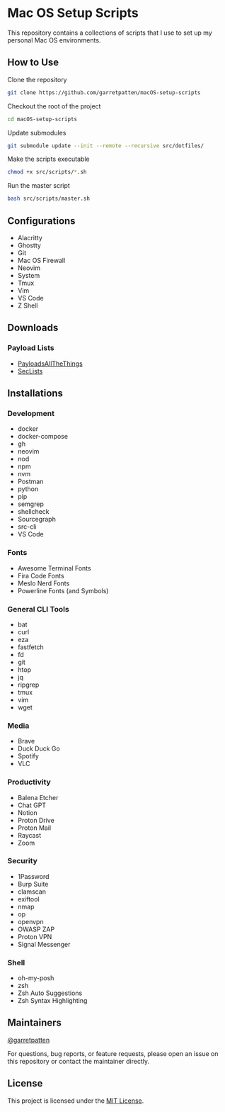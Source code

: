 # Mac OS Setup Scripts

This repository contains a collections of scripts that I use to set up my personal Mac OS environments.

## How to Use

Clone the repository

```bash
git clone https://github.com/garretpatten/macOS-setup-scripts
```

Checkout the root of the project

```bash
cd macOS-setup-scripts
```

Update submodules

```bash
git submodule update --init --remote --recursive src/dotfiles/
```

Make the scripts executable

```bash
chmod +x src/scripts/*.sh
```

Run the master script

```bash
bash src/scripts/master.sh
```

## Configurations

- Alacritty
- Ghostty
- Git
- Mac OS Firewall
- Neovim
- System
- Tmux
- Vim
- VS Code
- Z Shell

## Downloads

### Payload Lists

- [PayloadsAllTheThings](https://github.com/swisskyrepo/PayloadsAllTheThings)
- [SecLists](https://github.com/danielmiessler/SecLists)

## Installations

### Development

- docker
- docker-compose
- gh
- neovim
- nod
- npm
- nvm
- Postman
- python
- pip
- semgrep
- shellcheck
- Sourcegraph
- src-cli
- VS Code

### Fonts

- Awesome Terminal Fonts
- Fira Code Fonts
- Meslo Nerd Fonts
- Powerline Fonts (and Symbols)

### General CLI Tools

- bat
- curl
- eza
- fastfetch
- fd
- git
- htop
- jq
- ripgrep
- tmux
- vim
- wget

### Media

- Brave
- Duck Duck Go
- Spotify
- VLC

### Productivity

- Balena Etcher
- Chat GPT
- Notion
- Proton Drive
- Proton Mail
- Raycast
- Zoom

### Security

- 1Password
- Burp Suite
- clamscan
- exiftool
- nmap
- op
- openvpn
- OWASP ZAP
- Proton VPN
- Signal Messenger

### Shell

- oh-my-posh
- zsh
- Zsh Auto Suggestions
- Zsh Syntax Highlighting

## Maintainers

[@garretpatten](https://github.com/garretpatten/)

For questions, bug reports, or feature requests, please open an issue on this repository or contact the maintainer directly.

## License
This project is licensed under the [MIT License](./LICENSE).
